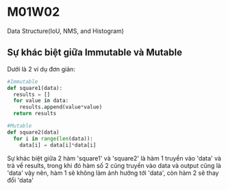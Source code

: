 # M01W02
Data Structure(IoU, NMS, and Histogram)

## Sự khác biệt giữa Immutable và Mutable
Dưới là 2 ví dụ đơn giản:
```python
#Immutable
def square1(data):
  results = []
  for value in data:
    results.append(value*value)
  return results
```

```python
#Mutable
def square2(data)
  for i in range(len(data)):
    data[i] = data[i]*data[i]
```
Sự khác biệt giữa 2 hàm 'square1' và 'square2' là hàm 1 truyền vào 'data' và trả về results, trong khi đó hàm số 2 cũng truyền vào data và output cũng là 'data' vậy nên, hàm 1 sẽ không làm ảnh hưởng tới 'data', còn hàm 2 sẽ thay đổi 'data'
